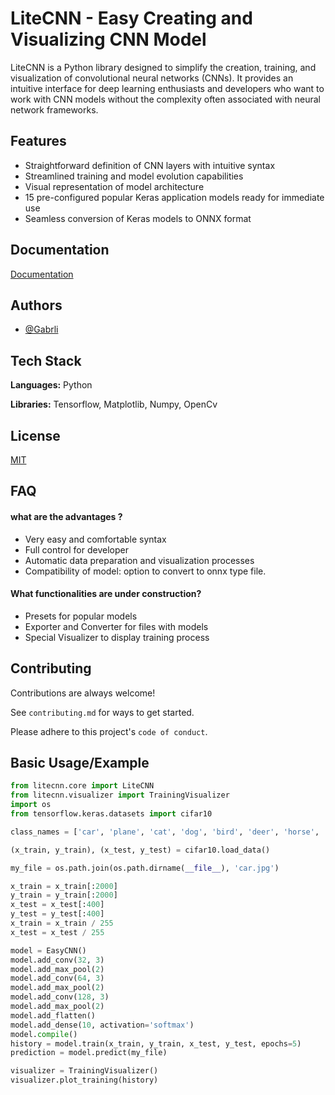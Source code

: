
# LiteCNN - Easy Creating and Visualizing CNN Model

LiteCNN is a Python library designed to simplify the creation, training, and visualization of convolutional neural networks (CNNs). It provides an intuitive interface for deep learning enthusiasts and developers who want to work with CNN models without the complexity often associated with neural network frameworks.


## Features

- Straightforward definition of CNN layers with intuitive syntax
- Streamlined training and model evolution capabilities
- Visual representation of model architecture
- 15 pre-configured popular Keras application models ready for immediate use
- Seamless conversion of Keras models to ONNX format



## Documentation

[Documentation](https://github.com/Gabrli/EasyCNN---docs)



## Authors

- [@Gabrli](https://github.com/Gabrli)


## Tech Stack

**Languages:** Python
  
**Libraries:** Tensorflow, Matplotlib, Numpy, OpenCv

## License

[MIT](https://choosealicense.com/licenses/mit/)


## FAQ

#### what are the advantages ?

- Very easy and comfortable syntax
- Full control for developer
- Automatic data preparation and visualization processes
- Compatibility of model: option to convert to onnx type file.

#### What functionalities are under construction?

- Presets for popular models
- Exporter and Converter for files with models
- Special Visualizer to display training process


## Contributing

Contributions are always welcome!

See `contributing.md` for ways to get started.

Please adhere to this project's `code of conduct`.


## Basic Usage/Example

```python
from litecnn.core import LiteCNN
from litecnn.visualizer import TrainingVisualizer
import os
from tensorflow.keras.datasets import cifar10

class_names = ['car', 'plane', 'cat', 'dog', 'bird', 'deer', 'horse', 'frog', 'ship', 'truck']

(x_train, y_train), (x_test, y_test) = cifar10.load_data()

my_file = os.path.join(os.path.dirname(__file__), 'car.jpg')

x_train = x_train[:2000]
y_train = y_train[:2000]
x_test = x_test[:400]
y_test = y_test[:400]
x_train = x_train / 255
x_test = x_test / 255

model = EasyCNN()
model.add_conv(32, 3)
model.add_max_pool(2)
model.add_conv(64, 3)
model.add_max_pool(2)
model.add_conv(128, 3)
model.add_max_pool(2)
model.add_flatten()
model.add_dense(10, activation='softmax')
model.compile()
history = model.train(x_train, y_train, x_test, y_test, epochs=5)
prediction = model.predict(my_file)

visualizer = TrainingVisualizer()
visualizer.plot_training(history)
```

